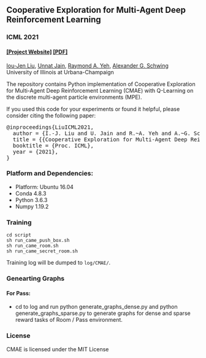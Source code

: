 ## Cooperative Exploration for Multi-Agent Deep Reinforcement Learning #
### ICML 2021
#### [[Project Website]](https://ioujenliu.github.io/CMAE/) [[PDF]](http://proceedings.mlr.press/v139/liu21j/liu21j.pdf)

[Iou-Jen Liu](https://ioujenliu.github.io/), [Unnat Jain](https://unnat.github.io/), [Raymond A. Yeh](http://raymondyeh07.github.io/), [Alexander G. Schwing](http://www.alexander-schwing.de/) <br/>
University of Illinois at Urbana-Champaign<br/>


The repository contains Python implementation of Cooperative Exploration for Multi-Agent Deep Reinforcement Learning (CMAE) with Q-Learning on the discrete multi-agent particle environments (MPE).

If you used this code for your experiments or found it helpful, please consider citing the following paper:

<pre>
@inproceedings{LiuICML2021,
  author = {I.-J. Liu and U. Jain and R.~A. Yeh and A.~G. Schwing},
  title = {{Cooperative Exploration for Multi-Agent Deep Reinforcement Learning}},
  booktitle = {Proc. ICML},
  year = {2021},
}
</pre>

### Platform and Dependencies:
* Platform: Ubuntu 16.04
* Conda 4.8.3
* Python 3.6.3
* Numpy 1.19.2

### Training
    cd script
    sh run_came_push_box.sh
    sh run_came_room.sh
    sh run_came_secret_room.sh
Training log will be dumped to `log/CMAE/`.

### Genearting Graphs
#### For Pass:
- cd to log and run python generate_graphs_dense.py and python generate_graphs_sparse.py to generate graphs for dense and sparse reward tasks of Room / Pass environment.
### License
CMAE is licensed under the MIT License